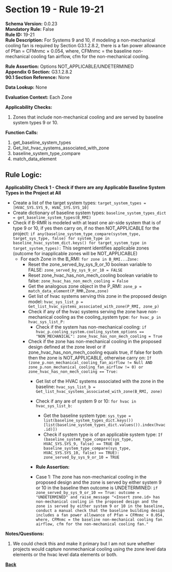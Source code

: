 # Section 19 - Rule 19-21             
**Schema Version:** 0.0.23    
**Mandatory Rule:** False    
**Rule ID:** 19-21             
**Rule Description:** For Systems 9 and 10, if modeling a non-mechanical cooling fan is required by Section G3.1.2.8.2, there is a fan power allowance of Pfan = CFMnmc × 0.054, where, CFMnmc = the baseline non-mechanical cooling fan airflow, cfm for the non-mechanical cooling.       

**Rule Assertion:** Options NOT_APPLICABLE/UNDETERMINED      
**Appendix G Section:** G3.1.2.8.2          
**90.1 Section Reference:** None  

**Data Lookup:** None    

**Evaluation Context:** Each Zone    

**Applicability Checks:**  
1. Zones that include non-mechanical cooling and are served by baseline system types 9 or 10.   
 

**Function Calls:**  
1. get_baseline_system_types   
2. Get_list_hvac_systems_associated_with_zone  
3. baseline_system_type_compare     
4. match_data_element  


## Rule Logic:   
**Applicability Check 1 - Check if there are any Applicable Baseline System Types in the Project at All**   
- Create a list of the target system types: `target_system_types = [HVAC_SYS.SYS_9, HVAC_SYS.SYS_10]`  
- Create dictionary of baseline system types: `baseline_system_types_dict = get_baseline_system_types(B_RMI)`  
- Check if B-RMR is modeled with at least one air-side system that is of type 9 or 10, if yes then carry on, if no then NOT_APPLICABLE for the project: `if any(baseline_system_type_compare(system_type, target_sys_type, false) for system_type in baseline_hvac_system_dict.keys() for target_system_type in target_system_types):` 
    This segment identifies applicable zones (outcome for inapplicable zones will be NOT_APPLICABLE)
    - For each Zone in the B_RMI: `for zone in B_RMI...Zone:` 
        - Reset the zone_served_by_sys_9_or_10 boolean variable to FALSE: `zone_served_by_sys_9_or_10 = FALSE`  
        - Reset zone_hvac_has_non_mech_cooling boolean variable to false: `zone_hvac_has_non_mech_cooling = False`  
        - Get the analogous zone object in the P_RMI: `zone_p = match_data_element(P_RMR,Zone,zone)` 
        - Get list of hvac systems serving this zone in the proposed design model: `hvac_sys_list_p = Get_list_hvac_systems_associated_with_zone(P_RMI, zone_p)`  
        - Check if any of the hvac systems serving the zone have non-mechanical cooling as the cooling_system type: `for hvac_p in hvac_sys_list_P:`  
            - Check if the system has non-mechanical cooling: `if hvac_p.cooling_system.cooling_system_options == "NON_MECHANICAL": zone_hvac_has_non_mech_cooling = True`  
        - Check if the zone has non-mechanical cooling in the proposed design defined at the zone level or if zone_hvac_has_non_mech_cooling equals true, if false for both then the zone is NOT_APPLICABLE, otherwise carry on: `If (zone_p.non_mechanical_cooling_fan_airflow != Null AND zone_p.non_mechanical_cooling_fan_airflow != 0) or zone_hvac_has_non_mech_cooling == True:`  
            - Get list of the HVAC systems associated with the zone in the baseline: `hvac_sys_list_b = Get_list_hvac_systems_associated_with_zone(B_RMI, zone)`  
            - Check if any are of system 9 or 10: `for hvac in hvac_sys_list_b:`  
                - Get the baseline system type: `sys_type = list(baseline_system_types_dict.keys())[list(baseline_system_types_dict.values()).index(hvac.id)])`
                - Check if system type is of an applicable system type:  `If (baseline_system_type_compare(sys_type, HVAC_SYS.SYS_9, false) == TRUE OR baseline_system_type_compare(sys_type, HVAC_SYS.SYS_10, false) == TRUE): zone_served_by_sys_9_or_10 = TRUE`    
                
            - **Rule Assertion:** 
            - Case 1: The zone has non-mechanical cooling in the proposed design and the zone is served by either system 9 or 10 in the baseline then outcome is UNDETERMINED: `if zone_served_by_sys_9_or_10 == True: outcome = "UNDETERMINED" and raise_message "<Insert zone.id> has non-mechanical cooling in the proposed design and the zone is served by either system 9 or 10 in the baseline, conduct a manual check that the baseline building design includes a fan power allowance of Pfan = CFMnmc × 0.054, where, CFMnmc = the baseline non-mechanical cooling fan airflow, cfm for the non-mechanical cooling fan."`  
  

**Notes/Questions:**   
1. We could check this and make it primary but I am not sure whether projects would capture nonmechanical cooling using the zone level data elements or the hvac level data elements or both. 

**[Back](_toc.md)**